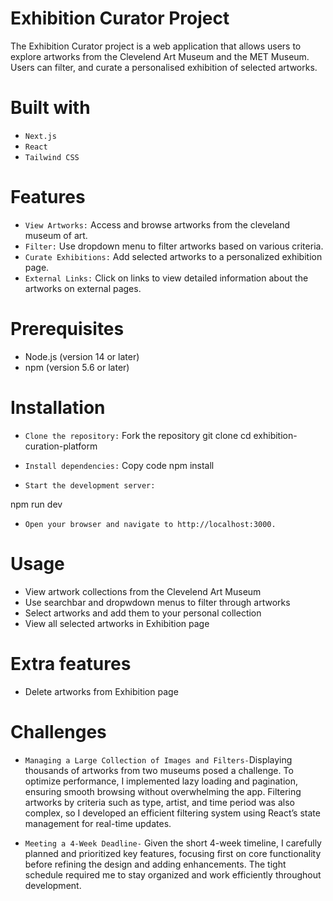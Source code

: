 # Exhibition Curator Project
The Exhibition Curator project is a web application that allows users to explore artworks from the Clevelend Art Museum and the MET Museum. Users can filter, and curate a personalised exhibition of selected artworks.

# Built with 
- `Next.js`
- `React`
- `Tailwind CSS`

# Features
- `View Artworks:` Access and browse artworks from the cleveland museum of art.
- `Filter:` Use dropdown menu to filter artworks based on various criteria.
- `Curate Exhibitions:` Add selected artworks to a personalized exhibition page.
- `External Links:` Click on links to view detailed information about the artworks on external pages.

# Prerequisites
- Node.js (version 14 or later)
- npm (version 5.6 or later)

# Installation
- `Clone the repository:`
Fork the repository
git clone <repository-url>
cd exhibition-curation-platform

- `Install dependencies:`
Copy code
npm install

- `Start the development server:`

npm run dev

- `Open your browser and navigate to http://localhost:3000.`

# Usage
- View artwork collections from the Clevelend Art Museum
- Use searchbar and dropwdown menus to filter through artworks
- Select artworks and add them to your personal collection
- View all selected artworks in Exhibition page

# Extra features
- Delete artworks from Exhibition page

# Challenges
- `Managing a Large Collection of Images and Filters-`Displaying thousands of artworks from two museums posed a challenge. To optimize performance, I implemented lazy loading and pagination, ensuring smooth browsing without overwhelming the app. Filtering artworks by criteria such as type, artist, and time period was also complex, so I developed an efficient filtering system using React’s state management for real-time updates.

- `Meeting a 4-Week Deadline-` Given the short 4-week timeline, I carefully planned and prioritized key features, focusing first on core functionality before refining the design and adding enhancements. The tight schedule required me to stay organized and work efficiently throughout development.
